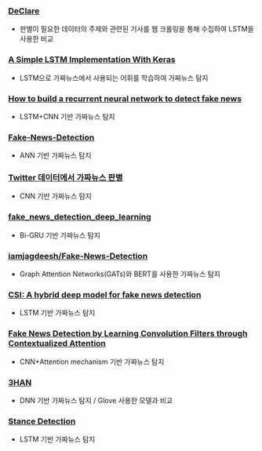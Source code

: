 ### [DeClare](https://github.com/atulkumarin/DeClare)
- 판별이 필요한 데이터의 주제와 관련된 기사를 웹 크롤링을 통해 수집하여 LSTM을 사용한 비교

### [A Simple LSTM Implementation With Keras](https://towardsdatascience.com/detecting-fake-news-with-deep-learning-7505874d6ac5)
- LSTM으로 가짜뉴스에서 사용되는 어휘를 학습하여 가짜뉴스 탐지

### [How to build a recurrent neural network to detect fake news](https://towardsdatascience.com/how-to-build-a-recurrent-neural-network-to-detect-fake-news-35953c19cf0b)
- LSTM+CNN 기반 가짜뉴스 탐지

### [Fake-News-Detection](https://github.com/saanikagupta/Fake-News-Detection)
- ANN 기반 가짜뉴스 탐지

### [Twitter 데이터에서 가짜뉴스 판별](https://medium.com/better-programming/how-to-use-artificial-intelligence-and-twitter-to-detect-fake-news-a-python-tutorial-75a4132acf7f)
- CNN 기반 가짜뉴스 탐지

### [fake_news_detection_deep_learning](https://github.com/nguyenvo09/fake_news_detection_deep_learning)
- Bi-GRU 기반 가짜뉴스 탐지

### [iamjagdeesh/Fake-News-Detection](https://github.com/iamjagdeesh/Fake-News-Detection)
- Graph Attention Networks(GATs)와 BERT를 사용한 가짜뉴스 탐지

### [CSI: A hybrid deep model for fake news detection](https://github.com/sungyongs/CSI-Code)
- LSTM 기반 가짜뉴스 탐지

### [Fake News Detection by Learning Convolution Filters through Contextualized Attention](https://github.com/ekagra-ranjan/fake-news-detection-LIAR-pytorch)
- CNN+Attention mechanism 기반 가짜뉴스 탐지

### [3HAN](https://github.com/ni9elf/3HAN)
- DNN 기반 가짜뉴스 탐지 / Glove 사용한 모델과 비교

### [Stance Detection](https://github.com/ourownstory/stance_detection)
- LSTM 기반 가짜뉴스 탐지

